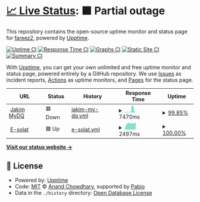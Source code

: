 # [📈 Live Status](https://fareez2.github.io/jakim-up): <!--live status--> **🟧 Partial outage**

This repository contains the open-source uptime monitor and status page for [fareez2](https://fareez2.github.io/jakim-up), powered by [Upptime](https://github.com/upptime/upptime).

[![Uptime CI](https://github.com/fareez2/jakim-up/workflows/Uptime%20CI/badge.svg)](https://github.com/fareez2/jakim-up/actions?query=workflow%3A%22Uptime+CI%22)
[![Response Time CI](https://github.com/fareez2/jakim-up/workflows/Response%20Time%20CI/badge.svg)](https://github.com/fareez2/jakim-up/actions?query=workflow%3A%22Response+Time+CI%22)
[![Graphs CI](https://github.com/fareez2/jakim-up/workflows/Graphs%20CI/badge.svg)](https://github.com/fareez2/jakim-up/actions?query=workflow%3A%22Graphs+CI%22)
[![Static Site CI](https://github.com/fareez2/jakim-up/workflows/Static%20Site%20CI/badge.svg)](https://github.com/fareez2/jakim-up/actions?query=workflow%3A%22Static+Site+CI%22)
[![Summary CI](https://github.com/fareez2/jakim-up/workflows/Summary%20CI/badge.svg)](https://github.com/fareez2/jakim-up/actions?query=workflow%3A%22Summary+CI%22)

With [Upptime](https://upptime.js.org), you can get your own unlimited and free uptime monitor and status page, powered entirely by a GitHub repository. We use [Issues](https://github.com/fareez2/jakim-up/issues) as incident reports, [Actions](https://github.com/fareez2/jakim-up/actions) as uptime monitors, and [Pages](https://fareez2.github.io/jakim-up) for the status page.

<!--start: status pages-->
<!-- This summary is generated by Upptime (https://github.com/upptime/upptime) -->
<!-- Do not edit this manually, your changes will be overwritten -->
<!-- prettier-ignore -->
| URL | Status | History | Response Time | Uptime |
| --- | ------ | ------- | ------------- | ------ |
| <img alt="" src="https://icons.duckduckgo.com/ip3/mydq.islam.gov.my.ico" height="13"> [Jakim MyDQ](https://mydq.islam.gov.my/) | 🟥 Down | [jakim-my-dq.yml](https://github.com/fareez2/jakim-up/commits/HEAD/history/jakim-my-dq.yml) | <details><summary><img alt="Response time graph" src="./graphs/jakim-my-dq/response-time-week.png" height="20"> 7470ms</summary><br><a href="https://fareez2.github.io/jakim-up/history/jakim-my-dq"><img alt="Response time 2017" src="https://img.shields.io/endpoint?url=https%3A%2F%2Fraw.githubusercontent.com%2Ffareez2%2Fjakim-up%2FHEAD%2Fapi%2Fjakim-my-dq%2Fresponse-time.json"></a><br><a href="https://fareez2.github.io/jakim-up/history/jakim-my-dq"><img alt="24-hour response time 1269" src="https://img.shields.io/endpoint?url=https%3A%2F%2Fraw.githubusercontent.com%2Ffareez2%2Fjakim-up%2FHEAD%2Fapi%2Fjakim-my-dq%2Fresponse-time-day.json"></a><br><a href="https://fareez2.github.io/jakim-up/history/jakim-my-dq"><img alt="7-day response time 7470" src="https://img.shields.io/endpoint?url=https%3A%2F%2Fraw.githubusercontent.com%2Ffareez2%2Fjakim-up%2FHEAD%2Fapi%2Fjakim-my-dq%2Fresponse-time-week.json"></a><br><a href="https://fareez2.github.io/jakim-up/history/jakim-my-dq"><img alt="30-day response time 3342" src="https://img.shields.io/endpoint?url=https%3A%2F%2Fraw.githubusercontent.com%2Ffareez2%2Fjakim-up%2FHEAD%2Fapi%2Fjakim-my-dq%2Fresponse-time-month.json"></a><br><a href="https://fareez2.github.io/jakim-up/history/jakim-my-dq"><img alt="1-year response time 2017" src="https://img.shields.io/endpoint?url=https%3A%2F%2Fraw.githubusercontent.com%2Ffareez2%2Fjakim-up%2FHEAD%2Fapi%2Fjakim-my-dq%2Fresponse-time-year.json"></a></details> | <details><summary><a href="https://fareez2.github.io/jakim-up/history/jakim-my-dq">99.85%</a></summary><a href="https://fareez2.github.io/jakim-up/history/jakim-my-dq"><img alt="All-time uptime 98.04%" src="https://img.shields.io/endpoint?url=https%3A%2F%2Fraw.githubusercontent.com%2Ffareez2%2Fjakim-up%2FHEAD%2Fapi%2Fjakim-my-dq%2Fuptime.json"></a><br><a href="https://fareez2.github.io/jakim-up/history/jakim-my-dq"><img alt="24-hour uptime 99.99%" src="https://img.shields.io/endpoint?url=https%3A%2F%2Fraw.githubusercontent.com%2Ffareez2%2Fjakim-up%2FHEAD%2Fapi%2Fjakim-my-dq%2Fuptime-day.json"></a><br><a href="https://fareez2.github.io/jakim-up/history/jakim-my-dq"><img alt="7-day uptime 99.85%" src="https://img.shields.io/endpoint?url=https%3A%2F%2Fraw.githubusercontent.com%2Ffareez2%2Fjakim-up%2FHEAD%2Fapi%2Fjakim-my-dq%2Fuptime-week.json"></a><br><a href="https://fareez2.github.io/jakim-up/history/jakim-my-dq"><img alt="30-day uptime 97.11%" src="https://img.shields.io/endpoint?url=https%3A%2F%2Fraw.githubusercontent.com%2Ffareez2%2Fjakim-up%2FHEAD%2Fapi%2Fjakim-my-dq%2Fuptime-month.json"></a><br><a href="https://fareez2.github.io/jakim-up/history/jakim-my-dq"><img alt="1-year uptime 98.04%" src="https://img.shields.io/endpoint?url=https%3A%2F%2Fraw.githubusercontent.com%2Ffareez2%2Fjakim-up%2FHEAD%2Fapi%2Fjakim-my-dq%2Fuptime-year.json"></a></details>
| <img alt="" src="https://icons.duckduckgo.com/ip3/www.e-solat.gov.my.ico" height="13"> [E-solat](https://www.e-solat.gov.my/) | 🟩 Up | [e-solat.yml](https://github.com/fareez2/jakim-up/commits/HEAD/history/e-solat.yml) | <details><summary><img alt="Response time graph" src="./graphs/e-solat/response-time-week.png" height="20"> 2497ms</summary><br><a href="https://fareez2.github.io/jakim-up/history/e-solat"><img alt="Response time 2414" src="https://img.shields.io/endpoint?url=https%3A%2F%2Fraw.githubusercontent.com%2Ffareez2%2Fjakim-up%2FHEAD%2Fapi%2Fe-solat%2Fresponse-time.json"></a><br><a href="https://fareez2.github.io/jakim-up/history/e-solat"><img alt="24-hour response time 2885" src="https://img.shields.io/endpoint?url=https%3A%2F%2Fraw.githubusercontent.com%2Ffareez2%2Fjakim-up%2FHEAD%2Fapi%2Fe-solat%2Fresponse-time-day.json"></a><br><a href="https://fareez2.github.io/jakim-up/history/e-solat"><img alt="7-day response time 2497" src="https://img.shields.io/endpoint?url=https%3A%2F%2Fraw.githubusercontent.com%2Ffareez2%2Fjakim-up%2FHEAD%2Fapi%2Fe-solat%2Fresponse-time-week.json"></a><br><a href="https://fareez2.github.io/jakim-up/history/e-solat"><img alt="30-day response time 2641" src="https://img.shields.io/endpoint?url=https%3A%2F%2Fraw.githubusercontent.com%2Ffareez2%2Fjakim-up%2FHEAD%2Fapi%2Fe-solat%2Fresponse-time-month.json"></a><br><a href="https://fareez2.github.io/jakim-up/history/e-solat"><img alt="1-year response time 2414" src="https://img.shields.io/endpoint?url=https%3A%2F%2Fraw.githubusercontent.com%2Ffareez2%2Fjakim-up%2FHEAD%2Fapi%2Fe-solat%2Fresponse-time-year.json"></a></details> | <details><summary><a href="https://fareez2.github.io/jakim-up/history/e-solat">100.00%</a></summary><a href="https://fareez2.github.io/jakim-up/history/e-solat"><img alt="All-time uptime 98.23%" src="https://img.shields.io/endpoint?url=https%3A%2F%2Fraw.githubusercontent.com%2Ffareez2%2Fjakim-up%2FHEAD%2Fapi%2Fe-solat%2Fuptime.json"></a><br><a href="https://fareez2.github.io/jakim-up/history/e-solat"><img alt="24-hour uptime 100.00%" src="https://img.shields.io/endpoint?url=https%3A%2F%2Fraw.githubusercontent.com%2Ffareez2%2Fjakim-up%2FHEAD%2Fapi%2Fe-solat%2Fuptime-day.json"></a><br><a href="https://fareez2.github.io/jakim-up/history/e-solat"><img alt="7-day uptime 100.00%" src="https://img.shields.io/endpoint?url=https%3A%2F%2Fraw.githubusercontent.com%2Ffareez2%2Fjakim-up%2FHEAD%2Fapi%2Fe-solat%2Fuptime-week.json"></a><br><a href="https://fareez2.github.io/jakim-up/history/e-solat"><img alt="30-day uptime 97.98%" src="https://img.shields.io/endpoint?url=https%3A%2F%2Fraw.githubusercontent.com%2Ffareez2%2Fjakim-up%2FHEAD%2Fapi%2Fe-solat%2Fuptime-month.json"></a><br><a href="https://fareez2.github.io/jakim-up/history/e-solat"><img alt="1-year uptime 98.23%" src="https://img.shields.io/endpoint?url=https%3A%2F%2Fraw.githubusercontent.com%2Ffareez2%2Fjakim-up%2FHEAD%2Fapi%2Fe-solat%2Fuptime-year.json"></a></details>

<!--end: status pages-->

[**Visit our status website →**](https://fareez2.github.io/jakim-up)

## 📄 License

- Powered by: [Upptime](https://github.com/upptime/upptime)
- Code: [MIT](./LICENSE) © [Anand Chowdhary](https://anandchowdhary.com), supported by [Pabio](https://pabio.com)
- Data in the `./history` directory: [Open Database License](https://opendatacommons.org/licenses/odbl/1-0/)
